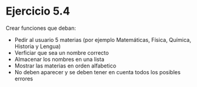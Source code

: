 # **Ejercicio 5.4**
Crear funciones que deban:

*    Pedir al usuario 5 materias (por ejemplo Matemáticas, Física, Química, Historia y Lengua)
*    Verficiar que sea un nombre correcto
*    Almacenar los nombres en una lista
*    Mostrar las materias en orden alfabetico
*    No deben aparecer y se deben tener en cuenta todos los posibles errores